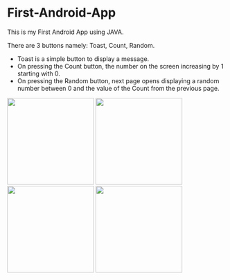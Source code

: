 # First-Android-App
This is my First Android App using JAVA.

There are 3 buttons namely: Toast, Count, Random.
- Toast is a simple button to display a message.
- On pressing the Count button, the number on the screen increasing by 1 starting with 0.
- On pressing the Random button, next page opens displaying a random number between 0 and the value of the Count from the previous page.
<p>
  <img src="https://user-images.githubusercontent.com/41104244/103435601-e478d080-4c36-11eb-994f-a97389d9e0da.png" width="200px">
  <img src="https://user-images.githubusercontent.com/41104244/103435668-e42d0500-4c37-11eb-9a22-6347ca5bfe05.png" width="200px">
  <img src="https://user-images.githubusercontent.com/41104244/103435696-6289a700-4c38-11eb-84f5-bc21e8c69a8e.png" width="200px">
  <img src="https://user-images.githubusercontent.com/41104244/103435697-64ec0100-4c38-11eb-865f-379b74c5f409.png" width="200px">
</p>
